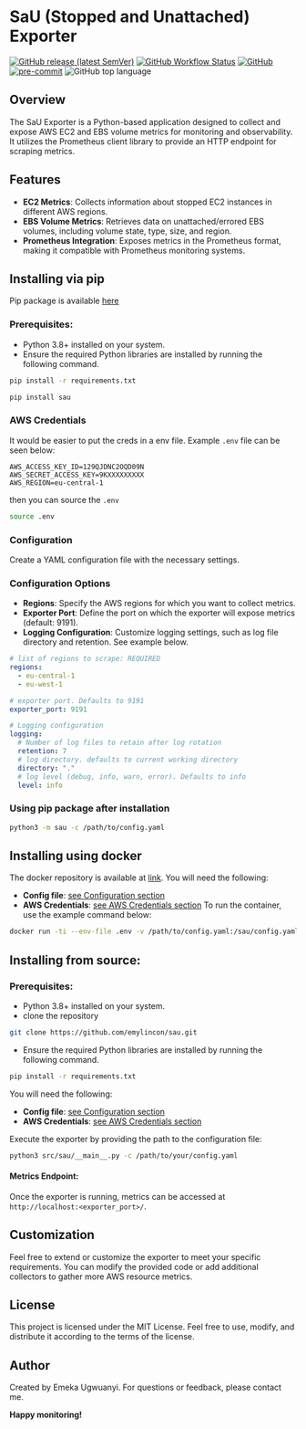 # SaU (Stopped and Unattached) Exporter
[![GitHub release (latest SemVer)](https://img.shields.io/github/v/release/emylincon/sau?sort=semver&style=for-the-badge)](https://github.com/emylincon/sau/releases)
[![GitHub Workflow Status](https://img.shields.io/github/actions/workflow/status/emylincon/sau/python-app.yml?branch=main&style=for-the-badge)](https://github.com/emylincon/sau/actions)
[![GitHub](https://img.shields.io/github/license/emylincon/sau?style=for-the-badge)](https://github.com/emylincon/sau/blob/main/LICENSE)
[![pre-commit](https://img.shields.io/badge/pre--commit-enabled-brightgreen?logo=pre-commit&logoColor=white&style=for-the-badge)](https://github.com/pre-commit/pre-commit)
![GitHub top language](https://img.shields.io/github/languages/top/emylincon/sau?style=for-the-badge)

## Overview

The SaU Exporter is a Python-based application designed to collect and expose AWS EC2 and EBS volume metrics for monitoring and observability. It utilizes the Prometheus client library to provide an HTTP endpoint for scraping metrics.

## Features
* **EC2 Metrics**: Collects information about stopped EC2 instances in different AWS regions.
* **EBS Volume Metrics**: Retrieves data on unattached/errored EBS volumes, including volume state, type, size, and region.
* **Prometheus Integration**: Exposes metrics in the Prometheus format, making it compatible with Prometheus monitoring systems.

## Installing via pip
Pip package is available [here](https://pypi.org/project/sau/)
### Prerequisites:
* Python 3.8+ installed on your system.
* Ensure the required Python libraries are installed by running the following command.
```bash
pip install -r requirements.txt
```
```bash
pip install sau
```
### AWS Credentials
It would be easier to put the creds in a env file. Example `.env` file can be seen below:
```env
AWS_ACCESS_KEY_ID=129QJDNC2OQD09N
AWS_SECRET_ACCESS_KEY=9KXXXXXXXXX
AWS_REGION=eu-central-1
```
then you can source the `.env`
```bash
source .env
```
### Configuration
Create a YAML configuration file with the necessary settings.
### Configuration Options
* **Regions**: Specify the AWS regions for which you want to collect metrics.
* **Exporter Port**: Define the port on which the exporter will expose metrics (default: 9191).
* **Logging Configuration**: Customize logging settings, such as log file directory and retention.
See example below.
```yaml
# list of regions to scrape: REQUIRED
regions:
  - eu-central-1
  - eu-west-1

# exporter port. Defaults to 9191
exporter_port: 9191

# Logging configuration
logging:
  # Number of log files to retain after log rotation
  retention: 7
  # log directory. defaults to current working directory
  directory: "."
  # log level (debug, info, warn, error). Defaults to info
  level: info
```

### Using pip package after installation
```bash
python3 -m sau -c /path/to/config.yaml
```

## Installing using docker
The docker repository is available at [link](https://hub.docker.com/repository/docker/ugwuanyi/sau/general). You will need the following:
* **Config file**: [see Configuration section](#configuration)
* **AWS Credentials**: [see AWS Credentials section](#aws-credentials)
To run the container, use the example command below:
```bash
docker run -ti --env-file .env -v /path/to/config.yaml:/sau/config.yaml ugwuanyi/sau:latest -c /sau/config.yaml
```

## Installing from source:
### Prerequisites:
* Python 3.8+ installed on your system.
* clone the repository
```bash
git clone https://github.com/emylincon/sau.git
```
* Ensure the required Python libraries are installed by running the following command.
```bash
pip install -r requirements.txt
```
You will need the following:
* **Config file**: [see Configuration section](#configuration)
* **AWS Credentials**: [see AWS Credentials section](#aws-credentials)

Execute the exporter by providing the path to the configuration file:

```bash
python3 src/sau/__main__.py -c /path/to/your/config.yaml
```

#### Metrics Endpoint:
Once the exporter is running, metrics can be accessed at `http://localhost:<exporter_port>/`.

## Customization
Feel free to extend or customize the exporter to meet your specific requirements. You can modify the provided code or add additional collectors to gather more AWS resource metrics.

## License
This project is licensed under the MIT License. Feel free to use, modify, and distribute it according to the terms of the license.

## Author
Created by Emeka Ugwuanyi. For questions or feedback, please contact me.


**Happy monitoring!**
